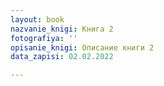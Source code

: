 ```yaml
---
layout: book
nazvanie_knigi: Книга 2
fotografiya: ''
opisanie_knigi: Описание книги 2
data_zapisi: 02.02.2022

---
```

